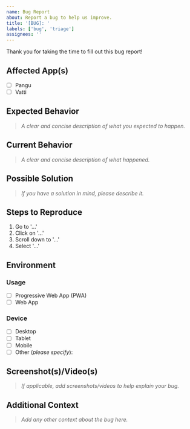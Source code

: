 ```yaml
---
name: Bug Report
about: Report a bug to help us improve.
title: '[BUG]: '
labels: ['bug', 'triage']
assignees: ''
---
```


Thank you for taking the time to fill out this bug report!

## Affected App(s)

- [ ] Pangu
- [ ] Vatti

## Expected Behavior

> _A clear and concise description of what you expected to happen._

## Current Behavior

> _A clear and concise description of what happened._

## Possible Solution

> _If you have a solution in mind, please describe it._

## Steps to Reproduce

1. Go to '...'
2. Click on '...'
3. Scroll down to '...'
4. Select '...'

## Environment

### Usage

- [ ] Progressive Web App (PWA)
- [ ] Web App

### Device

- [ ] Desktop
- [ ] Tablet
- [ ] Mobile
- [ ] Other (_please specify_):

## Screenshot(s)/Video(s)

> _If applicable, add screenshots/videos to help explain your bug._

## Additional Context

> _Add any other context about the bug here._
